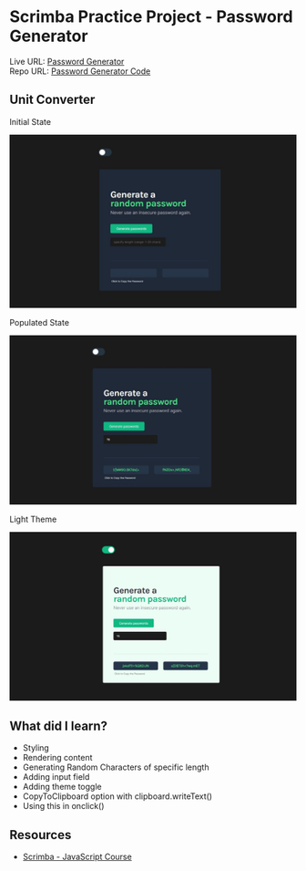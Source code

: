 # Scrimba Practice Project - Password Generator

Live URL: [Password Generator](https://aditi002-holo.github.io/password-generator/) <br/>
Repo URL: [Password Generator Code](https://github.com/Aditi002-holo/password-generator)

## Unit Converter

Initial State

![](./images/screenshot.JPG)


Populated State

![](./images/screenshot-populated.JPG)


Light Theme 

![](./images/screenshot-light-theme.JPG)

## What did I learn?

- Styling
- Rendering content
- Generating Random Characters of specific length
- Adding input field
- Adding theme toggle
- CopyToClipboard option with clipboard.writeText()
- Using this in onclick()

## Resources

- [Scrimba - JavaScript Course](https://scrimba.com/learn/learnjavascript)